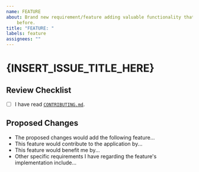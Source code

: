 ```yaml
---
name: FEATURE
about: Brand new requirement/feature adding valuable functionality that was not there
    before.
title: "FEATURE: "
labels: feature
assignees: ""
---
```


# {INSERT_ISSUE_TITLE_HERE}

## Review Checklist

- [ ] I have read [`CONTRIBUTING.md`](../CONTRIBUTING.md).

## Proposed Changes

- The proposed changes would add the following feature...
- This feature would contribute to the application by...
- This feature would benefit me by...
- Other specific requirements I have regarding the feature's implementation include...
